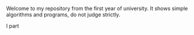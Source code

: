 Welcome to my repository from the first year of university. It shows simple algorithms and programs, do not judge strictly.

I part
